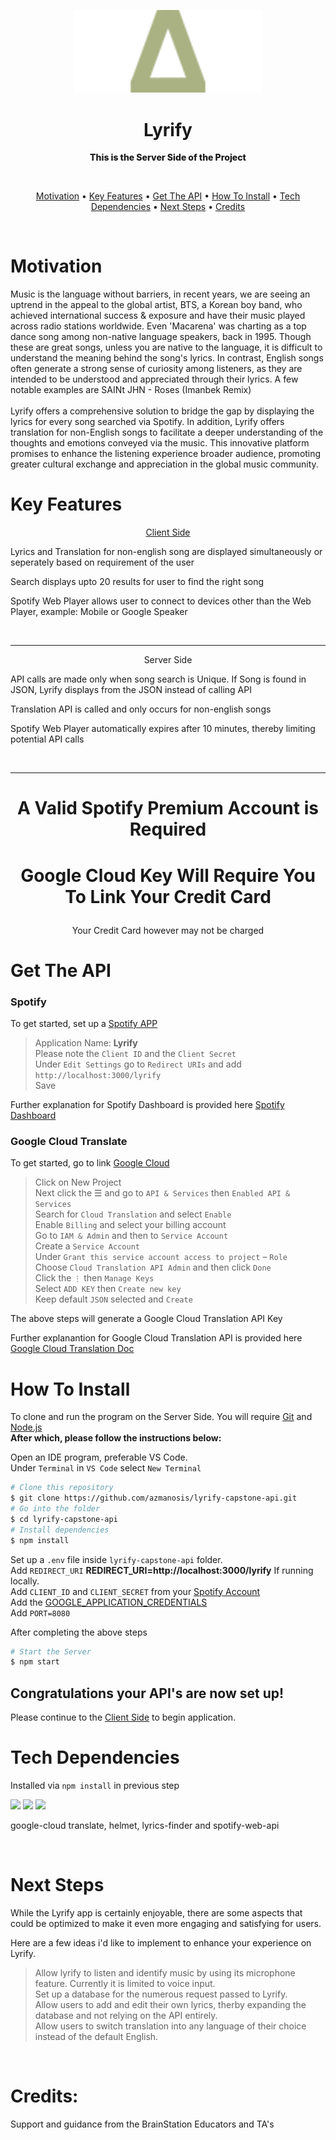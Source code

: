 <!-- logo -->

<p align="center">
    <img width='300' src='./assets/icons/logo.svg'>
    <h1 align="center"><strong>Lyrify</strong></h1>
</p>

<p align='center' style="font-weight:800"> This is the Server Side of the Project</p></br>

<p align='center'>
    <a href="#motivation">Motivation</a> • 
    <a href="#key-features">Key Features</a> • 
    <a href="#get-the-api">Get The API</a> • 
    <a href="#how-to-install">How To Install</a> • 
    <a href="#tech-dependencies">Tech Dependencies</a> • 
    <a href="#next-steps">Next Steps</a> • 
    <a href="#credits">Credits</a>
</p></br>

# Motivation

<p>Music is the language without barriers, in recent years, we are seeing an uptrend in the appeal to the global artist, BTS, a Korean boy band, who achieved international success & exposure and have their music played across radio stations worldwide. Even 'Macarena' was charting as a top dance song among non-native language speakers, back in 1995. Though these are great songs, unless you are native to the language, it is difficult to understand the meaning behind the song's lyrics. In contrast, English songs often generate a strong sense of curiosity among listeners, as they are intended to be understood and appreciated through their lyrics. A few notable examples are SAINt JHN - Roses (Imanbek Remix)</br></br>Lyrify offers a comprehensive solution to bridge the gap by displaying the lyrics for every song searched via Spotify. In addition, Lyrify offers translation for non-English songs to facilitate a deeper understanding of the thoughts and emotions conveyed via the music. This innovative platform promises to enhance the listening experience broader audience, promoting greater cultural exchange and appreciation in the global music community.</p>

# Key Features

<p align="center"><a href="https://github.com/azmanosis/lyrify-capstone">Client Side</a></p>
<p> Lyrics and Translation for non-english song are displayed simultaneously or seperately based on requirement of the user</p>
<p>Search displays upto 20 results for user to find the right song</p>
<p> Spotify Web Player allows user to connect to devices other than the Web Player, example: Mobile or Google Speaker</p></br>

---

<p align="center">Server Side</p>
<p>API calls are made only when song search is Unique. If Song is found in JSON, Lyrify displays from the JSON instead of calling API</p>
<p>Translation API is called and only occurs for non-english songs</p>
<p> Spotify Web Player automatically expires after 10 minutes, thereby limiting potential API calls</p></br>

---

# <p align="center"><strong> A Valid Spotify Premium Account is Required</strong></p>

# <p align="center"><strong>Google Cloud Key Will Require You To Link Your Credit Card</strong></p>

<p align="center">Your Credit Card however may not be charged</p>

# Get The API

### Spotify

To get started, set up a [Spotify APP](https://developer.spotify.com/dashboard/applications)

> Application Name: <strong>Lyrify</strong></br>
> Please note the `Client ID` and the `Client Secret`</br>
> Under `Edit Settings` go to `Redirect URIs` and add `http://localhost:3000/lyrify`</br>
> Save

Further explanation for Spotify Dashboard is provided here [Spotify Dashboard](https://developer.spotify.com/documentation/general/guides/authorization/app-settings/)
</br>

### Google Cloud Translate

To get started, go to link [Google Cloud](https://console.cloud.google.com/home/dashboard)

> Click on New Project</br>
> Next click the ☰ and go to `API & Services` then `Enabled API & Services`</br>
> Search for `Cloud Translation` and select `Enable`</br>
> Enable `Billing` and select your billing account</br>
> Go to `IAM & Admin` and then to `Service Account`</br>
> Create a `Service Account`</br>
> Under `Grant this service account access to project` – `Role`</br>
> Choose `Cloud Translation API Admin` and then click `Done`</br>
> Click the `⋮` then `Manage Keys`</br>
> Select `ADD KEY` then `Create new key`</br>
> Keep default `JSON` selected and `Create`

The above steps will generate a Google Cloud Translation API Key

Further explanantion for Google Cloud Translation API is provided here [Google Cloud Translation Doc](https://cloud.google.com/translate/docs)
</br>

# How To Install

To clone and run the program on the Server Side. You will require [Git](https://git-scm.com/) and [Node.js](https://nodejs.org/en/download/)</br><strong>After which, please follow the instructions below:</strong>

Open an IDE program, preferable VS Code.</br>Under `Terminal` in `VS Code` select `New Terminal`

```bash
# Clone this repository
$ git clone https://github.com/azmanosis/lyrify-capstone-api.git
# Go into the folder
$ cd lyrify-capstone-api
# Install dependencies
$ npm install
```

Set up a `.env` file inside `lyrify-capstone-api` folder.</br>
Add `REDIRECT_URI` <strong>REDIRECT_URI=http://localhost:3000/lyrify</strong> If running locally.</br>
Add `CLIENT_ID` and `CLIENT_SECRET` from your <a href="#spotify">Spotify Account</a></br>
Add the <a href="#google-cloud-translate">GOOGLE_APPLICATION_CREDENTIALS</a></br>
Add `PORT=8080`</br>

After completing the above steps

```bash
# Start the Server
$ npm start
```

## Congratulations your API's are now set up!</br>

Please continue to the [Client Side](https://github.com/azmanosis/lyrify-capstone) to begin application.</br>

# Tech Dependencies

Installed via `npm install` in previous step</br>

<a href="https://www.npmjs.com/package/dotenv" target="_blank" rel="noreferrer"><img src="https://raw.githubusercontent.com/motdotla/dotenv/master/dotenv.svg" height="30"/></a>
<a href="https://www.npmjs.com/package/express" target="_blank" rel="noreferrer"><img src="https://camo.githubusercontent.com/0566752248b4b31b2c4bdc583404e41066bd0b6726f310b73e1140deefcc31ac/68747470733a2f2f692e636c6f756475702e636f6d2f7a6659366c4c376546612d3330303078333030302e706e67" height="30"/></a>
<a href="https://nodejs.org/en/" target="_blank" rel="noreferrer"><img src="https://cdn.freebiesupply.com/logos/large/2x/nodejs-1-logo-png-transparent.png" height="30"/></a></br>

<p>google-cloud translate, helmet, lyrics-finder and spotify-web-api</p>

</br>

# Next Steps

While the Lyrify app is certainly enjoyable, there are some aspects that could be optimized to make it even more engaging and satisfying for users.

Here are a few ideas i'd like to implement to enhance your experience on Lyrify.

> Allow lyrify to listen and identify music by using its microphone feature. Currently it is limited to voice input.</br>
> Set up a database for the numerous request passed to Lyrify.</br>
> Allow users to add and edit their own lyrics, therby expanding the database and not relying on the API entirely.</br>
> Allow users to switch translation into any language of their choice instead of the default English.

</br>

# Credits:

<p>Support and guidance from the BrainStation Educators and TA's</p>
